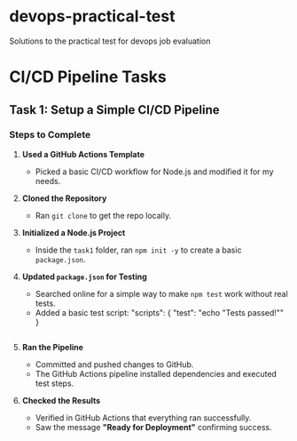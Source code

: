 # devops-practical-test
Solutions to the practical test for devops job evaluation

# CI/CD Pipeline Tasks

## Task 1: Setup a Simple CI/CD Pipeline

### Steps to Complete

1. **Used a GitHub Actions Template**  
   - Picked a basic CI/CD workflow for Node.js and modified it for my needs.

2. **Cloned the Repository**  
   - Ran `git clone` to get the repo locally.

3. **Initialized a Node.js Project**  
   - Inside the `task1` folder, ran `npm init -y` to create a basic `package.json`.

4. **Updated `package.json` for Testing**  
   - Searched online for a simple way to make `npm test` work without real tests.
   - Added a basic test script:
     "scripts": {
       "test": "echo \"Tests passed!\""
     }
     ```

5. **Ran the Pipeline**  
   - Committed and pushed changes to GitHub.
   - The GitHub Actions pipeline installed dependencies and executed test steps.

6. **Checked the Results**  
   - Verified in GitHub Actions that everything ran successfully.
   - Saw the message **"Ready for Deployment"** confirming success.


